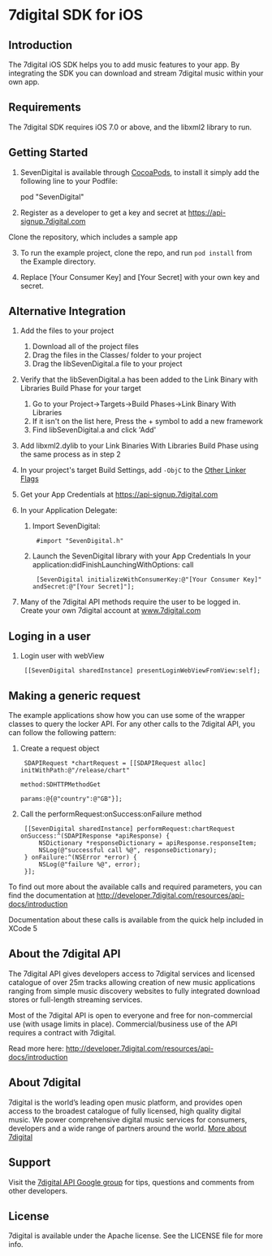 # 7digital SDK for iOS

## Introduction
The 7digital iOS SDK helps you to add music features to your app. 
By integrating the SDK you can download and stream 7digital music within your own app. 


## Requirements
The 7digital SDK requires iOS 7.0 or above, and the libxml2 library to run.


## Getting Started

1. SevenDigital is available through [CocoaPods](http://cocoapods.org), to install
it simply add the following line to your Podfile:

    pod "SevenDigital"

2. Register as a developer to get a key and secret at https://api-signup.7digital.com

 Clone the repository, which includes a sample app

3. To run the example project, clone the repo, and run `pod install` from the Example directory.

4. Replace [Your Consumer Key] and [Your Secret] with your own key and secret.  
 
## Alternative Integration

1. Add the files to your project
	1. Download all of the project files
	2. Drag the files in the Classes/ folder to your project
	3. Drag the libSevenDigital.a file to your project

2. Verify that the libSevenDigital.a has been added to the Link Binary with Libraries Build Phase for your target
	1. Go to your Project->Targets->Build Phases->Link Binary With Libraries
	2. If it isn't on the list here, Press the + symbol to add a new framework
	3. Find libSevenDigital.a and click 'Add'

3. Add libxml2.dylib to your Link Binaries With Libraries Build Phase using the same process as in step 2

4. In your project's target Build Settings, add `-ObjC` to the [Other Linker Flags](images/readme_objc.png) 

5. Get your App Credentials at https://api-signup.7digital.com

6. In your Application Delegate:
	1. Import SevenDigital: 
		
			#import "SevenDigital.h"
		
	2. Launch the SevenDigital library with your App Credentials
		In your application:didFinishLaunchingWithOptions: call
		
			[SevenDigital initializeWithConsumerKey:@"[Your Consumer Key]" andSecret:@"[Your Secret]"];
		
7. Many of the 7digital API methods require the user to be logged in. Create your own 7digital account at www.7digital.com

## Loging in a user
1. Login user with webView

		[[SevenDigital sharedInstance] presentLoginWebViewFromView:self];
		
## Making a generic request

The example applications show how you can use some of the wrapper classes to query the locker API. For any other calls to the 7digital API, you can follow the following pattern:

1. Create a request object
	
		SDAPIRequest *chartRequest = [[SDAPIRequest alloc] initWithPath:@"/release/chart" 
		                                                              method:SDHTTPMethodGet 
		                                                              params:@{@"country":@"GB"}];
	
2. Call the performRequest:onSuccess:onFailure method
	
		[[SevenDigital sharedInstance] performRequest:chartRequest onSuccess:^(SDAPIResponse *apiResponse) {
		    NSDictionary *responseDictionary = apiResponse.responseItem;
		    NSLog(@"successful call %@", responseDictionary);
		} onFailure:^(NSError *error) {
		    NSLog(@"failure %@", error);
		}];
	
To find out more about the available calls and required parameters, you can find the documentation at http://developer.7digital.com/resources/api-docs/introduction

Documentation about these calls is available from the quick help included in XCode 5

## About the 7digital API
The 7digital API gives developers access to 7digital services and licensed catalogue of over 25m tracks allowing creation of new music applications ranging from simple music discovery websites to fully integrated download stores or full-length streaming services.

Most of the 7digital API is open to everyone and free for non-commercial use (with usage limits in place). Commercial/business use of the API requires a contract with 7digital.

Read more here: http://developer.7digital.com/resources/api-docs/introduction


## About 7digital
7digital is the world’s leading open music platform, and provides open access to the broadest catalogue of fully licensed, high quality digital music. We power comprehensive digital music services for consumers, developers and a wide range of partners around the world. [More about 7digital](http://www.7digital.com/about)

## Support

Visit the [7digital API Google group](https://groups.google.com/forum/?fromgroups#!forum/7digital-api) for tips, questions and comments from other developers.

## License

7digital is available under the Apache license. See the LICENSE file for more info.

